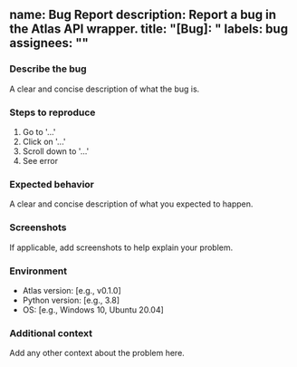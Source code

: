 name: Bug Report
description: Report a bug in the Atlas API wrapper.
title: "[Bug]: "
labels: bug
assignees: ""
---

### Describe the bug
A clear and concise description of what the bug is.

### Steps to reproduce
1. Go to '...'
2. Click on '...'
3. Scroll down to '...'
4. See error

### Expected behavior
A clear and concise description of what you expected to happen.

### Screenshots
If applicable, add screenshots to help explain your problem.

### Environment
- Atlas version: [e.g., v0.1.0]
- Python version: [e.g., 3.8]
- OS: [e.g., Windows 10, Ubuntu 20.04]

### Additional context
Add any other context about the problem here.